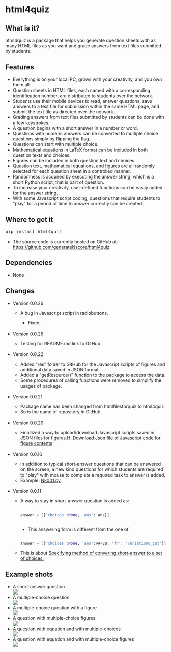 # html4quiz

## What is it?

html4quiz is a package that helps you generate question sheets with as many HTML files as you want and grade answers from text files submitted by students.

## Features
<ul>
<li>Everything is on your local PC, grows with your creativity, and you own them all.</li>
<li>Question sheets in HTML files, each named with a corresponding identification number, are distributed to students over the network.</li>
<li>Students use their mobile devices to read, answer questions, save answers to a text file for submission within the same HTML page, and submit the text file as directed over the network.</li>
<li>Grading answers from text files submitted by students can be done with a few keystrokes.</li>
<li>A question begins with a short answer in a number or word.</li>
<li>Questions with numeric answers can be converted to multiple choice questions simply by flipping the flag.</li>
<li>Questions can start with multiple choice.</li>
<li>Mathematical equations in LaTeX format can be included in both question texts and choices.</li>
<li>Figures can be included in both question text and choices.</li>
<li>Question text, mathematical equations, and figures are all randomly selected for each question sheet in a controlled manner.</li>
<li>Randomness is acquired by executing the answer string, which is a short Python script, that is part of question.</li>
<li>To increase your creativity, user-defined functions can be easily added for the answer string.</li>
<li>With some Javascript script coding, questions that require students to "play" for a period of time to answer correctly can be created.</li>
</ul>

## Where to get it

<pre lang=sh>pip install html4quiz</pre>

<ul>
<li>The source code is currently hosted on GitHub at: <a href="https://github.com/generateNscore/html4quiz">https://github.com/generateNscore/html4quiz</a></li>
</ul>


## Dependencies
<ul><li>None</li></ul>


## Changes
<ul>
<li>Version 0.0.26</li>
<ul><li>A bug in Javascript script in radiobuttons.</li>
<ul><li>Fixed.</li></ul>
</ul>
<br>
<li>Version 0.0.25</li>
<ul><li>Testing for README.md link to GitHub.</li>
</ul>
<br>
<li>Version 0.0.22</li>
<ul><li>Added "res" folder to GitHub for the Javascript scripts of figures and additional data saved in JSON format.</li>
<li>Added a "getResource()" function to the package to access the data.</li>
<li>Some procedures of calling functions were removed to simplify the usages of package.</li>
</ul>
<br>
<li>Version 0.0.21</li>
<ul><li>Package name has been changed from htmlfilesforquiz to html4quiz</li>
<li>So is the name of repository in GitHub.</li></ul>
<br>
<li>Version 0.0.20</li>

<ul><li>Finallized a way to upload/download Javascript scripts saved in JSON files for figures.<a href="https://github.com/generateNscore/html4quiz/wiki#h-download-json-file-of-javascript-code-for-figure-contents">H. Download Json file of Javascript code for figure contents</a></li></ul>
<br>

<li>Version 0.0.16</li>

<ul><li>In addition to typical short-answer questions that can be answered on the screen, a new kind questions for which students are required to "play" with mouse to complete a required task to answer is added.</li>
<li>Example: <a href="https://generateNscore.github.io/html4quiz/Examples/Nk001/Nk001.py">Nk001.py</a></li>
</ul>
<br>

<li>Version 0.0.11</li>

<ul><li>A way to stay in short-answer question is added as:</li>
  
```python
  
answer = [{'choices':None, 'ans': ans}]
  
```

<ul><li>This answering form is different from the one of</li></ul>
  
  ```python
  
answer = [{'choices':None, 'ans':vA+vB, 'fn': 'variation0_int'}]
  
```

<li>This is about <a href="https://github.com/generateNscore/html4quiz/wiki#2-specifying-method-of-converting-a-short-answer-to-a-set-of-choices">Specifying method of convering short-answer to a set of choices.</a></li></ul>
</ul>


## Example shots
<ul>
<li>A short-answer question</li>
<img src="https://generateNscore.github.io/html4quiz/img/example1-3.png">
<li>A multiple-choice question</li>
<img src="https://generateNscore.github.io/html4quiz/img/example1-6.png">
<li>A multiple-choice question with a figure</li>
<img src="https://generateNscore.github.io/html4quiz/img/example1-2.png">
<li>A question with multiple-choice figures</li>
<img src="https://generateNscore.github.io/html4quiz/img/example1-1.png">
<li>A question with equation and with multiple-choices</li>
<img src="https://generateNscore.github.io/html4quiz/img/example1-4.png">
<li>A question with equation and with multiple-choice figures</li>
<img src="https://generateNscore.github.io/html4quiz/img/example1-5.png">
</ul>